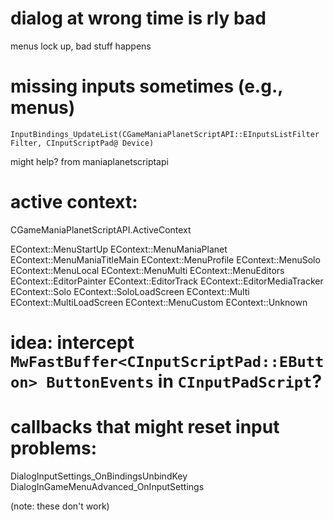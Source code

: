 # dialog at wrong time is rly bad

menus lock up, bad stuff happens

# missing inputs sometimes (e.g., menus)

`InputBindings_UpdateList(CGameManiaPlanetScriptAPI::EInputsListFilter Filter, CInputScriptPad@ Device)`

might help? from maniaplanetscriptapi

# active context:

CGameManiaPlanetScriptAPI.ActiveContext


EContext::MenuStartUp
EContext::MenuManiaPlanet
EContext::MenuManiaTitleMain
EContext::MenuProfile
EContext::MenuSolo
EContext::MenuLocal
EContext::MenuMulti
EContext::MenuEditors
EContext::EditorPainter
EContext::EditorTrack
EContext::EditorMediaTracker
EContext::Solo
EContext::SoloLoadScreen
EContext::Multi
EContext::MultiLoadScreen
EContext::MenuCustom
EContext::Unknown




# idea: intercept `MwFastBuffer<CInputScriptPad::EButton> ButtonEvents` in `CInputPadScript`?

# callbacks that might reset input problems:

DialogInputSettings_OnBindingsUnbindKey
DialogInGameMenuAdvanced_OnInputSettings

(note: these don't work)

